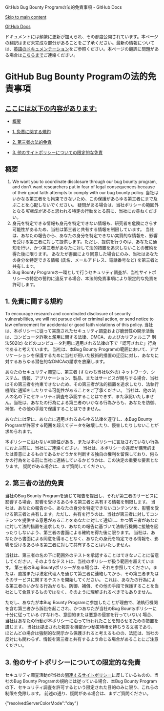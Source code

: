 GitHub Bug Bounty Programの法的免責事項 - GitHub Docs

[Skip to main content](#main-content)

[](/ja)[GitHub Docs](/ja)

ドキュメントには頻繁に更新が加えられ、その都度公開されています。本ページの翻訳はまだ未完成な部分があることをご了承ください。最新の情報については、[英語のドキュメンテーション](/en)をご参照ください。本ページの翻訳に問題がある場合は[こちらまで](https://github.com/contact?form[subject]=translation%20issue%20on%20docs.github.com&form[comments]=)ご連絡ください。

GitHub Bug Bounty Programの法的免責事項
==========

[ここには以下の内容があります:](/site-policy/security-policies/github-bug-bounty-program-legal-safe-harbor#in-this-article)
----------

* [概要](#summary)

* [1. 免責に関する規約](#1-safe-harbor-terms)

* [2. 第三者の法的免責](#2-third-party-safe-harbor)

* [3. 他のサイトポリシーについての限定的な免責](#3-limited-waiver-of-other-site-polices)

[](#summary)概要
----------

1. We want you to coordinate disclosure through our bug bounty program, and don't want researchers put in fear of legal consequences because of their good faith attempts to comply with our bug bounty policy. 当社はいかなる第三者をも拘束できないため、この保護があらゆる第三者にまで及ぶことを心配しないでください。 疑問がある場合は、当社ポリシーの範囲外となる*可能性がある*と思われる特定の行動をとる前に、当社にお尋ねください。
2. 身元を特定できる情報も身元を特定できない情報も、研究者を危険にさらす可能性があるため、当社は第三者と共有する情報を制限しています。 当社は、あなたの報告から、あなたの身分を特定できない実質的な情報を、影響を受ける第三者に対して提供します。ただし、提供を行うのは、あなたに通知を行い、かつ第三者があなたに対して法的措置を追求しないことの確約を得た後に限ります。 あなたが書面により同意した場合にのみ、当社はあなたの身分を特定できる情報 (氏名、メールアドレス、電話番号など) を第三者と共有します。
3. Bug Bounty Programの一環として行うセキュリティ調査が、当社サイトポリシーの特定の誓約に違反する場合、本法的免責事項により限定的な免責を許可します。

[](#1-safe-harbor-terms)1. 免責に関する規約
----------

To encourage research and coordinated disclosure of security vulnerabilities, we will not pursue civil or criminal action, or send notice to law enforcement for accidental or good faith violations of this policy. 当社は、本ポリシーに従って実施されたセキュリティ調査および脆弱性の開示活動は、コンピュータ詐欺と濫用に関する法律、DMCA、およびカリフォルニア 刑法502(c) などのコンピュータ利用に適用される法律の下で「認可された」行為であると考えています。 当社は、本Bug Bounty Programの範囲において、アプリケーションを保護するために当社が用いた技術的措置の迂回に対し、あなたに対するあらゆる潜在的なDMCAの請求を放棄します。

あなたのセキュリティ調査に、第三者 (すなわち当社以外の) ネットワーク、システム、情報、アプリケーション、製品、またはサービスが関与する場合、当社はその第三者を拘束できないため、その第三者が法的措置を追求したり、法執行機関に通知をしたりする可能性があることをご了承ください。 当社は、他の法人の名の下にセキュリティ調査を承認することはできず、また承認いたしません。当社は、あなたの行為による第三者のいかなる行為からも、あなたを防御、補償、その他の手段で保護することはできません。

あなたには常に、あなたに適用されるあらゆる法律を遵守し、本Bug Bounty Programが許容する範囲を超えてデータを破壊したり、侵害したりしないことが求められます。

本ポリシーに沿わない可能性がある、または本ポリシーに言及されていない行為におよぶ前に、当社にご連絡ください。 当社は、本ポリシーの違反が偶発的または善意によるものであるかどうかを判断する独自の権利を留保しており、何らかの行為をとる前に当社に連絡しているかどうかは、この決定の重要な要素となります。 疑問がある場合は、まず質問してください。

[](#2-third-party-safe-harbor)2. 第三者の法的免責
----------

当社のBug Bounty Programを通じて報告を提出し、それが第三者のサービスに影響する場合、影響を受けるあらゆる第三者と共有する情報を制限します。 当社は、あなたの報告から、あなたの身分を特定できないコンテンツを、影響を受ける第三者と共有します。ただし、共有を行うのは、当社が第三者に対してコンテンツを提供する意思があることをあなたに対して通知し、かつ第三者があなたに対して法的措置を追求したり、あなたの報告に基づいて法執行機関に接触を図ったりしないよう、第三者の書面による確約を得た後に限ります。 当社は、あなたから書面による同意を得ることなく、あなたの身元を特定できる情報を、影響を受けるあらゆる第三者に対して共有することはいたしません。

当社は、第三者の名の下に範囲外のテストを承認することはできないことに留意してください。そのようなテストは、当社のポリシーが扱う範囲を超えています。 第三者のBug Bountyポリシーがある場合は、それを参照してください。または、直接または法定代理人を通じて第三者に連絡してから、その第三者またはそのサービスに関するテストを開始してください。 これは、あなたの行為による第三者のいかなる行為からも、防御、補償、その他の手段で保護することを当社として合意するものではなく、そのように理解されるべきでもありません。

ただし、あなたが本Bug Bounty Programに参加したことが理由で、法執行機関を含む第三者から訴訟を起こされ、かつあなたが当社のBug Bountyポリシーに十分に従っている (すなわち、意図的または悪意の侵害を行っていない) 場合、当社はあなたの行動が本ポリシーに沿って行われたことを知らせるための措置を講じます。 当社は提出された報告を機密かつ秘匿特権を持ちうる文書であり、ほとんどの場合は強制的な開示から保護されると考えるものの、法廷は、当社の反対にも関わらず、情報を第三者と共有するよう命じる場合があることにご注意ください。

[](#3-limited-waiver-of-other-site-polices)3. 他のサイトポリシーについての限定的な免責
----------

セキュリティ調査活動が当社の[関連するサイトポリシー](/ja/categories/site-policy)に反しているものの、当社のBug Bounty Programの規約には従っている場合、本Bug Bounty Programの下、セキュリティ調査を許可するという限定された目的のみに限り、これらの制限を免除します。 前述の通り、疑問がある場合は、まずご質問ください。

{"resolvedServerColorMode":"day"}
